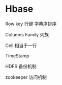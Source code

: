 # Hbase

Row key 行键 字典序排序

Columns Family 列族

Cell 相当于一行

TimeStamp 

HDFS 备份机制

zookeeper 访问机制





